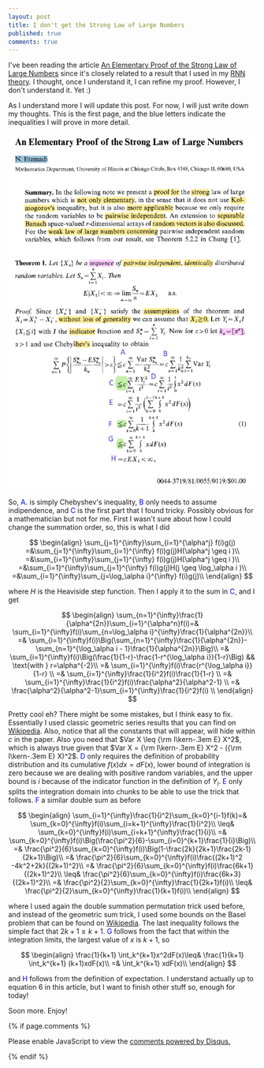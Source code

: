 ```yaml
---
layout: post
title: I don't get the Strong Law of Large Numbers
published: true
comments: true
---
```


I've been reading the article [An Elementary Proof of the Strong Law of Large Numbers](https://link.springer.com/article/10.1007/BF01013465)
since it's closely related to a result that I used in my [RNN theory](https://arxiv.org/abs/2308.12075).
I thought, once I understand it, I can refine my proof. However, I don't understand it. Yet :)

As I understand more I will update this post. For now, I will just write down my thoughts. This is the first page, and
the blue letters indicate the inequalities I will prove in more detail.

![slln1](/images/EPSLLN.png)

So, <span style="color:blue">A</span>. is simply Chebyshev's inequality, <span style="color:blue">B</span> only needs to assume indipendence, and <span style="color:blue">C</span> is the first part that I found
tricky. Possibly obvious for a mathematician but not for me. First I wasn't sure about how I could change the summation
order, so, this is what I did

$$
\begin{align}
    \sum_{j=1}^{\infty}\sum_{i=1}^{\alpha^j} f(i)g(j)
    =&\sum_{j=1}^{\infty}\sum_{i=1}^{\infty} f(i)g(j)H(\alpha^j \geq i )\\
    =&\sum_{i=1}^{\infty}\sum_{j=1}^{\infty} f(i)g(j)H(\alpha^j \geq i )\\
    =&\sum_{i=1}^{\infty}\sum_{j=1}^{\infty} f(i)g(j)H(j \geq \log_\alpha i )\\
    =&\sum_{i=1}^{\infty}\sum_{j=\log_\alpha i}^{\infty} f(i)g(j)\\
\end{align}
$$

where $H$ is the Heaviside step function. Then I apply it to the sum in <span style="color:blue">C</span>, and I get

$$
\begin{align}
    \sum_{n=1}^{\infty}\frac{1}{\alpha^{2n}}\sum_{i=1}^{\alpha^n}f(i)=& \sum_{i=1}^{\infty}f(i)\sum_{n=\log_\alpha i}^{\infty}\frac{1}{\alpha^{2n}}\\
    =& \sum_{i=1}^{\infty}f(i)\Big(\sum_{n=1}^{\infty}\frac{1}{\alpha^{2n}}-\sum_{n=1}^{\log_\alpha i - 1}\frac{1}{\alpha^{2n}}\Big)\\
    =& \sum_{i=1}^{\infty}f(i)\Big(\frac{1}{1-r}-\frac{1-r^{\log_\alpha i}}{1-r}\Big) && \text{with } r=\alpha^{-2}\\
    =& \sum_{i=1}^{\infty}f(i)\frac{r^{\log_\alpha i}}{1-r} \\
    =& \sum_{i=1}^{\infty}\frac{1}{i^2}f(i)\frac{1}{1-r} \\
    =& \sum_{i=1}^{\infty}\frac{1}{i^2}f(i)\frac{\alpha^2}{\alpha^2-1} \\
    =& \frac{\alpha^2}{\alpha^2-1}\sum_{i=1}^{\infty}\frac{1}{i^2}f(i) \\
\end{align}
$$

Pretty cool eh? There might be some mistakes, but I think easy to fix. Essentially I used classic geometric series results that you can find on
[Wikipedia](https://en.wikipedia.org/wiki/Geometric_series). Also, notice that all the constants
that will appear, will hide within $c$ in the paper.
Also you need that $Var X \leq  {\rm I\kern-.3em E} X^2$, which is
always true given that $Var X = {\rm I\kern-.3em E} X^2 - ({\rm I\kern-.3em E} X)^2$. <span style="color:blue">D</span> only
requires the definition of probability distribution and its cumulative $f(x)dx = dF(x)$, lower bound of integration is zero
because we are dealing with positive random variables, and the upper bound is $i$ because of the 
indicator function in the definition of $Y_i$. <span style="color:blue">E</span> only splits
the integration domain into chunks to be able to use the trick that follows. 
<span style="color:blue">F</span> a similar double sum as before

$$
\begin{align}
    \sum_{i=1}^{\infty}\frac{1}{i^2}\sum_{k=0}^{i-1}f(k)=& \sum_{k=0}^{\infty}f(i)\sum_{i=k+1}^{\infty}\frac{1}{i^2}\\
    \leq& \sum_{k=0}^{\infty}f(i)\sum_{i=k+1}^{\infty}\frac{1}{i}\\
    =& \sum_{k=0}^{\infty}f(i)\Big(\frac{\pi^2}{6}-\sum_{i=0}^{k+1}\frac{1}{i}\Big)\\
    =& \frac{\pi^2}{6}\sum_{k=0}^{\infty}f(i)\Big(1-\frac{2k}{2k+1}\frac{2k-1}{2k+1}\Big)\\
    =& \frac{\pi^2}{6}\sum_{k=0}^{\infty}f(i)\frac{(2k+1)^2 -4k^2+2k}{(2k+1)^2}\\
    =& \frac{\pi^2}{6}\sum_{k=0}^{\infty}f(i)\frac{6k+1}{(2k+1)^2}\\
    \leq& \frac{\pi^2}{6}\sum_{k=0}^{\infty}f(i)\frac{6k+3}{(2k+1)^2}\\
    =& \frac{\pi^2}{2}\sum_{k=0}^{\infty}\frac{1}{2k+1}f(i)\\
    \leq& \frac{\pi^2}{2}\sum_{k=0}^{\infty}\frac{1}{k+1}f(i)\\
\end{align}
$$

where I used again the double summation permutation trick used before, and instead of the 
geometric sum trick, I used some bounds on the Basel problem that can be found on [Wikipedia](https://en.wikipedia.org/wiki/Basel_problem).
The last inequality follows the simple fact that $2k+1 \geq k+1$. <span style="color:blue">G</span>
follows from the fact that within the integration limits, the largest value of $x$ is $k+1$, so

$$
\begin{align}
    \frac{1}{k+1} \int_k^{k+1}x^2dF(x)\leq&  \frac{1}{k+1} \int_k^{k+1} (k+1)xdF(x)\\
    =&  \int_k^{k+1} xdF(x)\\
\end{align}
$$

and <span style="color:blue">H</span> follows from the definition of expectation.
I understand actually up to equation 6 in this article, but
I want to finish other stuff so, enough for today!

Soon more. Enjoy!

{% if page.comments %} 



<div id="disqus_thread"></div>
<script>

/**
*  RECOMMENDED CONFIGURATION VARIABLES: EDIT AND UNCOMMENT THE SECTION BELOW TO INSERT DYNAMIC VALUES FROM YOUR PLATFORM OR CMS.
*  LEARN WHY DEFINING THESE VARIABLES IS IMPORTANT: https://disqus.com/admin/universalcode/#configuration-variables*/
/*
var disqus_config = function () {
this.page.url = PAGE_URL;  // Replace PAGE_URL with your page's canonical URL variable
this.page.identifier = PAGE_IDENTIFIER; // Replace PAGE_IDENTIFIER with your page's unique identifier variable
};
*/
(function() { // DON'T EDIT BELOW THIS LINE
var d = document, s = d.createElement('script');
s.src = 'https://https-lucehe-github-io.disqus.com/embed.js';
s.setAttribute('data-timestamp', +new Date());
(d.head || d.body).appendChild(s);
})();
</script>
<noscript>Please enable JavaScript to view the <a href="https://disqus.com/?ref_noscript">comments powered by Disqus.</a></noscript>



{% endif %}

